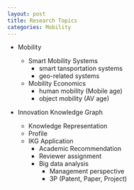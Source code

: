```yaml
---
layout: post
title: Research Topics
categories: Mobility
---
```


- Mobility
    - Smart Mobility Systems
        - smart tansportation systems
        - geo-related systems
    - Mobility Economics
        - human mobility (Mobile age)
        - object mobility (AV age)

- Innovation Knowledge Graph
    - Knowledge Representation
    - Profile
    - IKG Application
        - Academic Recommendation
        - Reviewer assignment
        - Big data analysis
            - Management perspective
            - 3P (Patent, Paper, Project)